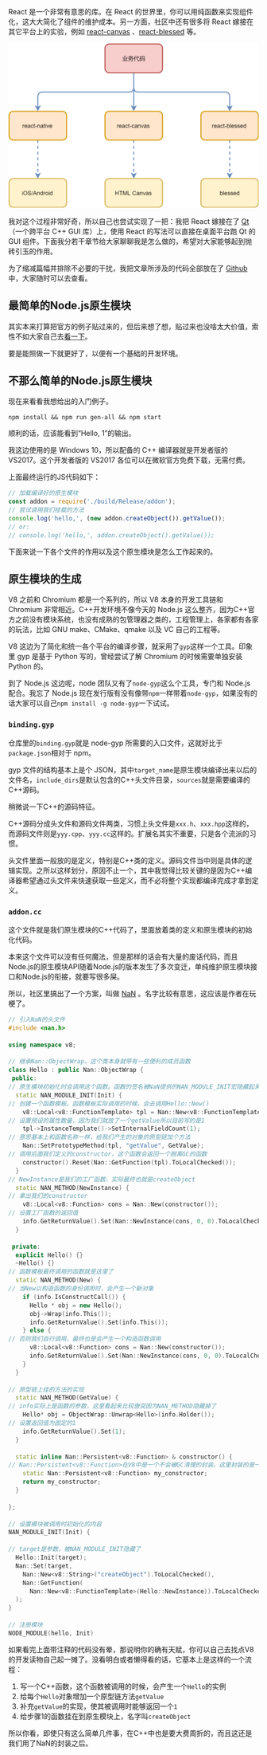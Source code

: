 React 是一个非常有意思的库。在 React 的世界里，你可以用纯函数来实现组件化，这大大简化了组件的维护成本。另一方面，社区中还有很多将 React 嫁接在其它平台上的实验，例如 [react-canvas](https://github.com/Flipboard/react-canvas) 、[react-blessed](https://github.com/Yomguithereal/react-blessed) 等。

![React 的“理想国”](images/react-renderer.png)

我对这个过程非常好奇，所以自己也尝试实现了一把：我把 React 嫁接在了 [Qt](https://www.qt.io/) （一个跨平台 C++ GUI 库）上，使用 React 的写法可以直接在桌面平台跑 Qt 的 GUI 组件。下面我分若干章节给大家聊聊我是怎么做的，希望对大家能够起到抛砖引玉的作用。

为了缩减篇幅并排除不必要的干扰，我把文章所涉及的代码全部放在了 [Github](https://github.com/liuyanghejerry/react-native-qt) 中，大家随时可以去查看。

## 最简单的Node.js原生模块

其实本来打算把官方的例子贴过来的，但后来想了想，贴过来也没啥太大价值，索性不如大家自己去[看一下](https://nodejs.org/api/addons.html#addons_hello_world)。

要是能照做一下就更好了，以便有一个基础的开发环境。


## 不那么简单的Node.js原生模块

现在来看看我想给出的入门例子。

```shell
npm install && npm run gen-all && npm start
```

顺利的话，应该能看到“Hello, 1”的输出。

我这边使用的是 Windows 10，所以配备的 C++ 编译器就是开发者版的 VS2017。这个开发者版的 VS2017 各位可以在微软官方免费下载，无需付费。

上面最终运行的JS代码如下：

```javascript
// 加载编译好的原生模块
const addon = require('./build/Release/addon');
// 尝试调用我们挂载的方法
console.log('hello,', (new addon.createObject()).getValue());
// or:
// console.log('hello,', addon.createObject().getValue());
```

下面来说一下各个文件的作用以及这个原生模块是怎么工作起来的。

## 原生模块的生成

V8 之前和 Chromium 都是一个系列的，所以 V8 本身的开发工具链和 Chromium 非常相近。C++开发环境不像今天的 Node.js 这么整齐，因为C++官方之前没有模块系统，也没有成熟的包管理器之类的，工程管理上，各家都有各家的玩法，比如 GNU make、CMake、qmake 以及 VC 自己的工程等。

V8 这边为了简化和统一各个平台的编译步骤，就采用了`gyp`这样一个工具。印象里 gyp 是基于 Python 写的，曾经尝试了解 Chromium 的时候需要单独安装 Python 的。

到了 Node.js 这边呢，node 团队又有了`node-gyp`这么个工具，专门和 Node.js 配合。我忘了 Node.js 现在发行版有没有像带`npm`一样带着`node-gyp`，如果没有的话大家可以自己`npm install -g node-gyp`一下试试。


### `binding.gyp`

仓库里的`binding.gyp`就是 node-gyp 所需要的入口文件，这就好比于`package.json`相对于 npm。

gyp 文件的结构基本上是个 JSON，其中`target_name`是原生模块编译出来以后的文件名，`include_dirs`是默认包含的C++头文件目录，`sources`就是需要编译的C++源码。

稍微说一下C++的源码特征。

C++源码分成头文件和源码文件两类，习惯上头文件是`xxx.h`、`xxx.hpp`这样的，而源码文件则是`yyy.cpp`、`yyy.cc`这样的。扩展名其实不重要，只是各个流派的习惯。

头文件里面一般放的是定义，特别是C++类的定义。源码文件当中则是具体的逻辑实现。之所以这样划分，原因不止一个，其中我觉得比较关键的是因为C++编译器希望通过头文件来快速获取一些定义，而不必将整个实现都编译完成才拿到定义。

### `addon.cc`

这个文件就是我们原生模块的C++代码了，里面放着类的定义和原生模块的初始化代码。

本来这个文件可以没有任何魔法，但是那样的话会有大量的废话代码，而且Node.js的原生模块API随着Node.js的版本发生了多次变迁，单纯维护原生模块接口和Node.js的衔接，就要写很多屎。

所以，社区里搞出了一个方案，叫做 [NaN](https://github.com/nodejs/nan) 。名字比较有意思，这应该是作者在玩梗了。

```cpp
// 引入NaN的头文件
#include <nan.h>

using namespace v8;

// 继承Nan::ObjectWrap，这个类本身就带有一些便利的成员函数
class Hello : public Nan::ObjectWrap {
 public:
// 原生模块初始化时会调用这个函数。函数的签名被NaN提供的NAN_MODULE_INIT宏隐藏起来了
  static NAN_MODULE_INIT(Init) {
// 创建一个函数模板。函数模板实际调用的时候，会去调用Hello::New()
    v8::Local<v8::FunctionTemplate> tpl = Nan::New<v8::FunctionTemplate>(New);
// 设置预设的属性数量，因为我们就放了一个getValue所以目前写的是1
    tpl->InstanceTemplate()->SetInternalFieldCount(1);
// 意思基本上和函数名称一样，给我们产生的对象的原型链加个方法
    Nan::SetPrototypeMethod(tpl, "getValue", GetValue);
// 调用后面我们定义的constructor，这个函数会返回一个脱离GC的函数
    constructor().Reset(Nan::GetFunction(tpl).ToLocalChecked());
  }
// NewInstance是我们的工厂函数，实际最终也就是createObject
  static NAN_METHOD(NewInstance) {
// 拿出我们的constructor
    v8::Local<v8::Function> cons = Nan::New(constructor());
// 设置工厂函数的返回值
    info.GetReturnValue().Set(Nan::NewInstance(cons, 0, 0).ToLocalChecked());
  }

 private:
  explicit Hello() {}
  ~Hello() {}
// 函数模板最终调用的函数就是这里了
  static NAN_METHOD(New) {
// 当New以构造函数的身份调用时，会产生一个新对象
    if (info.IsConstructCall()) {
      Hello * obj = new Hello();
      obj->Wrap(info.This());
      info.GetReturnValue().Set(info.This());
    } else {
// 否则我们自行调用，最终也是会产生一个构造函数调用
      v8::Local<v8::Function> cons = Nan::New(constructor());
      info.GetReturnValue().Set(Nan::NewInstance(cons, 0, 0).ToLocalChecked());
    }
  }

// 原型链上挂的方法的实现
  static NAN_METHOD(GetValue) {
// info实际上是函数的参数，这里看起来比较唐突因为NAN_METHOD隐藏掉了
    Hello* obj = ObjectWrap::Unwrap<Hello>(info.Holder());
// 设置返回值为固定的1
    info.GetReturnValue().Set(1);
  }

  static inline Nan::Persistent<v8::Function> & constructor() {
// Nan::Persistent<v8::Function>在V8中是一个不会被GC清理的封装。这里封装的是一个函数。
    static Nan::Persistent<v8::Function> my_constructor;
    return my_constructor;
  }

};

// 设置模块被调用时初始化的内容
NAN_MODULE_INIT(Init) {

// target是参数，被NAN_MODULE_INIT隐藏了
  Hello::Init(target);
  Nan::Set(target,
    Nan::New<v8::String>("createObject").ToLocalChecked(),
    Nan::GetFunction(
      Nan::New<v8::FunctionTemplate>(Hello::NewInstance)).ToLocalChecked()
  );
}

// 注册模块
NODE_MODULE(hello, Init)
```

如果看完上面带注释的代码没有晕，那说明你的确有天赋，你可以自己去找点V8的开发读物自己起一摊了。没看明白或者懒得看的话，它基本上是这样的一个流程：

1. 写一个C++函数，这个函数被调用的时候，会产生一个`Hello`的实例
2. 给每个`Hello`对象增加一个原型链方法`getValue`
3. 补充`getValue`的实现，使其被调用时能够返回一个`1`
4. 给步骤1的函数挂在到原生模块上，名字叫`createObject`

所以你看，即使只有这么简单几件事，在C++中也是要大费周折的，而且这还是我们用了NaN的封装之后。
